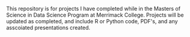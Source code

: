 This repository is for projects I have completed while in the Masters of Science in Data Science Program at Merrimack College. Projects will be updated as completed, and include R or Python code, PDF's, and any asscoiated presentations created. 
